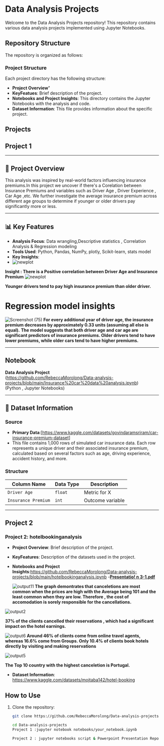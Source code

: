 # Data Analysis Projects

Welcome to the Data Analysis Projects repository! This repository contains various data analysis projects implemented using Jupyter Notebooks.

## Repository Structure

The repository is organized as follows:


### Project Structure

Each project directory has the following structure:
- **Project Overview**"
- **KeyFeatues**: Brief description of the project.
- **Notebooks and Project Insights**: This directory contains the Jupyter Notebooks with the analysis and code.
- **Dataset Information**: This file provides information about the specific project.

## Projects
## Project 1
---
## 📌 Project Overview  
 This analysis was inspired by real-world factors influencing insurance premiums.In this project we uncover if there's a Corelation between Insurance Premiums and variables such as Driver Age , Driver Experience , Car Age ,etc. We further investigate the average insurance premium across different age groups to determine if younger or older drivers pay significantly more or less. 
 
---
## 📊 Key Features  
- **Analysis Focus**: Data wrangling,Descriptive statistics , Correlation Analysis & Regression modeling  
- **Tools Used**: Python, Pandas, NumPy, plotly, Scikit-learn, stats model  
- **Key Insights**:
- ![newplot](https://github.com/user-attachments/assets/6f5de6a3-17e5-498e-bcef-54f79d9f45f0)
  
 **Insight : There is a Positive correlation between Driver Age and Insurance Premium**
![newplot](https://github.com/user-attachments/assets/f3ff3a60-dfbe-47f1-b546-9470ecd5c783)

**Younger drivers tend to pay high insurance premium than older driver.**

# Regression model insights
![Screenshot (75)](https://github.com/user-attachments/assets/03bbe8f3-2c67-419d-be4a-97f0994be582)
**For every additional year of driver age, the insurance premium decreases by approximately 0.33 units (assuming all else is equal).**
**The model suggests that both driver age and car age are significant predictors of insurance premiums. Older drivers tend to have lower premiums, while older cars tend to have higher premiums.**

---

## Notebook
**Data Analysis Project**  
(https://github.com/RebeccaMorolong/Data-analysis-projects/blob/main/Insurance%20car%20data%20analysis.ipynb)    
(Python , Jupyter Notebooks)

---
## 📁 Dataset Information  
### Source  
- **Primary Data**:[https://www.kaggle.com/datasets/govindaramsriram/car-insurance-premium-dataset]
- This file contains 1,000 rows of simulated car insurance data. Each row represents a unique driver and their associated insurance premium, calculated based on several factors such as age, driving experience, accident history, and more. 

### Structure  
| Column Name | Data Type | Description |  
|-------------|-----------|-------------|  
| `Driver Age`  | `float`   | Metric for X |  
| `Insurance Premium`    | `int`     | Outcome variable |  

---

## Project 2
### Project 2: hotelbookinganalysis

- **Project Overview**: Brief description of the project.
- **KeyFeatures**: Description of the datasets used in the project.
- **Notebooks and Project Insights**:https://github.com/RebeccaMorolong/Data-analysis-projects/blob/main/hotelbookinganalysis.ipynb
-**[Presentatio! n 3-1.pdf](https://github.com/user-attachments/files/19444402/Presentation.3-1.pdf)**
  
  ![output11](https://github.com/user-attachments/assets/ea11efa7-d2db-4413-b476-bb1ea9c6774d)
 **The graph demontrates that canceletions are most common when the prices are high with the Average being 101 and the least common when they are low. Therefore , the
  cost of accomodation is sorely responsible for the cancellations.**

![output2](https://github.com/user-attachments/assets/2cf43ad3-db26-4c80-9fa2-4e23bdd0dea2)

   **37% of the clients cancelled their reservations , which had a significant impact on the hotel
  earnings.**

  ![output6](https://github.com/user-attachments/assets/d9d93f4a-06f2-46ce-aaf4-10debda976d2)
   **Around 46% of clients come from online travel agents, whereas 16.6% come from Groups. Only 10.4% of clients book hotels directly by visiting and
making reservations**

![output5](https://github.com/user-attachments/assets/cec95684-668b-4393-b887-38a6181b27a2)

  **The Top 10 country with the highest canceletion is Portugal.**

  
- **Dataset Information**: https://www.kaggle.com/datasets/mojtaba142/hotel-booking

## How to Use

1. Clone the repository:
   ```bash
   git clone https://github.com/RebeccaMorolong/Data-analysis-projects.git

   cd Data-analysis-projects
   Project 1 :jupyter notebook notebooks/your_notebook.ipynb

   Project 2 : jupyter notebooks script & Powerpoint Presentation Report
